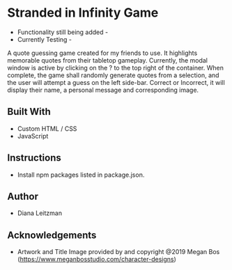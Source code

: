 # Stranded in Infinity Game

- Functionality still being added -
- Currently Testing -

A quote guessing game created for my friends to use. It highlights memorable quotes from their tabletop gameplay. Currently, the modal window is active by clicking on the ? to the top right of the container.
When complete, the game shall randomly generate quotes from a selection, and the user will attempt a guess on the left side-bar. Correct or Incorrect, it will display their name, a personal message and corresponding image.

## Built With

- Custom HTML / CSS
- JavaScript

## Instructions

- Install npm packages listed in package.json.

## Author

- Diana Leitzman

## Acknowledgements

- Artwork and Title Image provided by and copyright @2019 Megan Bos (https://www.meganbosstudio.com/character-designs)
